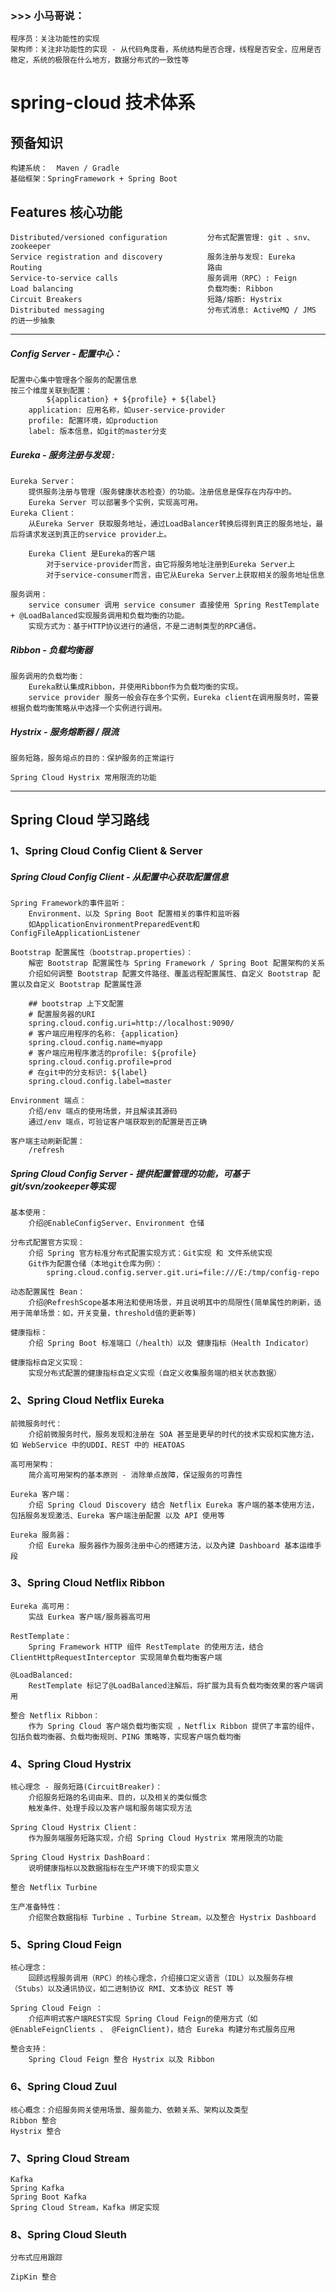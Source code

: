 ### >>> 小马哥说：
	程序员：关注功能性的实现
	架构师：关注非功能性的实现 - 从代码角度看，系统结构是否合理，线程是否安全，应用是否稳定，系统的极限在什么地方，数据分布式的一致性等

# spring-cloud 技术体系

## 预备知识
	
	构建系统：  Maven / Gradle
	基础框架：SpringFramework + Spring Boot

## Features 核心功能
    
	Distributed/versioned configuration         分布式配置管理: git 、snv、zookeeper
    Service registration and discovery          服务注册与发现: Eureka
    Routing                                     路由
    Service-to-service calls                    服务调用（RPC）: Feign
    Load balancing                              负载均衡: Ribbon	
    Circuit Breakers                            短路/熔断: Hystrix
    Distributed messaging                       分布式消息: ActiveMQ / JMS 的进一步抽象


-------------------------

##### Config Server - 配置中心：

	配置中心集中管理各个服务的配置信息
	按三个维度关联到配置：
			${application} + ${profile} + ${label}
		application: 应用名称，如user-service-provider
		profile: 配置环境，如production
		label: 版本信息，如git的master分支	

##### Eureka - 服务注册与发现 :

	Eureka Server： 
		提供服务注册与管理（服务健康状态检查）的功能。注册信息是保存在内存中的。
		Eureka Server 可以部署多个实例，实现高可用。
	Eureka Client： 
		从Eureka Server 获取服务地址，通过LoadBalancer转换后得到真正的服务地址，最后将请求发送到真正的service provider上。
		
		Eureka Client 是Eureka的客户端
			对于service-provider而言，由它将服务地址注册到Eureka Server上
			对于service-consumer而言，由它从Eureka Server上获取相关的服务地址信息

	服务调用：
		service consumer 调用 service consumer 直接使用 Spring RestTemplate + @LoadBalanced实现服务调用和负载均衡的功能。
		实现方式为：基于HTTP协议进行的通信，不是二进制类型的RPC通信。

##### Ribbon - 负载均衡器
	服务调用的负载均衡：
		Eureka默认集成Ribbon，并使用Ribbon作为负载均衡的实现。
		service provider 服务一般会存在多个实例，Eureka client在调用服务时，需要根据负载均衡策略从中选择一个实例进行调用。

##### Hystrix - 服务熔断器 / 限流
	服务短路，服务熔点的目的：保护服务的正常运行

	Spring Cloud Hystrix 常用限流的功能	


-------------------------
	
## Spring Cloud 学习路线

### 1、Spring Cloud Config Client & Server
##### Spring Cloud Config Client - 从配置中心获取配置信息

	Spring Framework的事件监听：
		Environment、以及 Spring Boot 配置相关的事件和监听器
		如ApplicationEnvironmentPreparedEvent和ConfigFileApplicationListener
	
	Bootstrap 配置属性（bootstrap.properties）：
		解密 Bootstrap 配置属性与 Spring Framework / Spring Boot 配置架构的关系
		介绍如何调整 Bootstrap 配置文件路径、覆盖远程配置属性、自定义 Bootstrap 配置以及自定义 Bootstrap 配置属性源

		## bootstrap 上下文配置
		# 配置服务器的URI
		spring.cloud.config.uri=http://localhost:9090/
		# 客户端应用程序的名称: {application}
		spring.cloud.config.name=myapp
		# 客户端应用程序激活的profile: ${profile}
		spring.cloud.config.profile=prod
		# 在git中的分支标识: ${label}
		spring.cloud.config.label=master

	Environment 端点：
		介绍/env 端点的使用场景，并且解读其源码
		通过/env 端点，可验证客户端获取到的配置是否正确

	客户端主动刷新配置：
		/refresh
		
##### Spring Cloud Config Server - 提供配置管理的功能，可基于git/svn/zookeeper等实现
	基本使用：
		介绍@EnableConfigServer、Environment 仓储

	分布式配置官方实现：
		介绍 Spring 官方标准分布式配置实现方式：Git实现 和 文件系统实现
		Git作为配置仓储（本地git仓库为例）：
			spring.cloud.config.server.git.uri=file:///E:/tmp/config-repo

	动态配置属性 Bean：
		介绍@RefreshScope基本用法和使用场景，并且说明其中的局限性(简单属性的刷新，适用于简单场景：如，开关变量，threshold值的更新等)

	健康指标：
		介绍 Spring Boot 标准端口（/health）以及 健康指标（Health Indicator）
	
	健康指标自定义实现：
		实现分布式配置的健康指标自定义实现（自定义收集服务端的相关状态数据）

### 2、Spring Cloud Netflix Eureka
	前微服务时代：
		介绍前微服务时代，服务发现和注册在 SOA 甚至是更早的时代的技术实现和实施方法，如 WebService 中的UDDI、REST 中的 HEATOAS
    
	高可用架构：
		简介高可用架构的基本原则 - 消除单点故障，保证服务的可靠性

	Eureka 客户端：
		介绍 Spring Cloud Discovery 结合 Netflix Eureka 客户端的基本使用方法，包括服务发现激活、Eureka 客户端注册配置 以及 API 使用等
	
	Eureka 服务器：
		介绍 Eureka 服务器作为服务注册中心的搭建方法，以及內建 Dashboard 基本运维手段	
    
    

### 3、Spring Cloud Netflix Ribbon
	Eureka 高可用：
		实战 Eurkea 客户端/服务器高可用

	RestTemplate：
		Spring Framework HTTP 组件 RestTemplate 的使用方法，结合 ClientHttpRequestInterceptor 实现简单负载均衡客户端
	
	@LoadBalanced:
		RestTemplate 标记了@LoadBalanced注解后，将扩展为具有负载均衡效果的客户端调用

	整合 Netflix Ribbon：
		作为 Spring Cloud 客户端负载均衡实现 ，Netflix Ribbon 提供了丰富的组件，包括负载均衡器、负载均衡规则、PING 策略等，实现客户端负载均衡


### 4、Spring Cloud Hystrix
	核心理念 - 服务短路(CircuitBreaker)：
		介绍服务短路的名词由来、目的，以及相关的类似慨念
		触发条件、处理手段以及客户端和服务端实现方法

	Spring Cloud Hystrix Client：
		作为服务端服务短路实现，介绍 Spring Cloud Hystrix 常用限流的功能
	
	Spring Cloud Hystrix DashBoard：
		说明健康指标以及数据指标在生产环境下的现实意义
	
	整合 Netflix Turbine

	生产准备特性：
		介绍聚合数据指标 Turbine 、Turbine Stream，以及整合 Hystrix Dashboard


### 5、Spring Cloud Feign
	核心理念：
		回顾远程服务调用（RPC）的核心理念，介绍接口定义语言（IDL）以及服务存根（Stubs）以及通讯协议，如二进制协议 RMI、文本协议 REST 等
	
	Spring Cloud Feign ：
		介绍声明式客户端REST实现 Spring Cloud Feign的使用方式（如@EnableFeignClients 、 @FeignClient)，结合 Eureka 构建分布式服务应用
	
	整合支持：
		Spring Cloud Feign 整合 Hystrix 以及 Ribbon


### 6、Spring Cloud Zuul
	核心概念：介绍服务网关使用场景、服务能力、依赖关系、架构以及类型
	Ribbon 整合
	Hystrix 整合


### 7、Spring Cloud Stream
	Kafka
	Spring Kafka
	Spring Boot Kafka
	Spring Cloud Stream，Kafka 绑定实现


### 8、Spring Cloud Sleuth

	分布式应用跟踪

	ZipKin 整合

